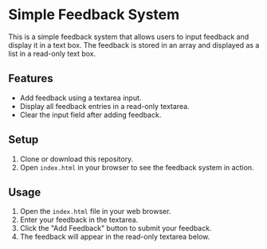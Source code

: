 # Simple Feedback System

This is a simple feedback system that allows users to input feedback and display it in a text box. The feedback is stored in an array and displayed as a list in a read-only text box.

## Features

- Add feedback using a textarea input.
- Display all feedback entries in a read-only textarea.
- Clear the input field after adding feedback.

## Setup

1. Clone or download this repository.
2. Open `index.html` in your browser to see the feedback system in action.

## Usage

1. Open the `index.html` file in your web browser.
2. Enter your feedback in the textarea.
3. Click the "Add Feedback" button to submit your feedback.
4. The feedback will appear in the read-only textarea below.
